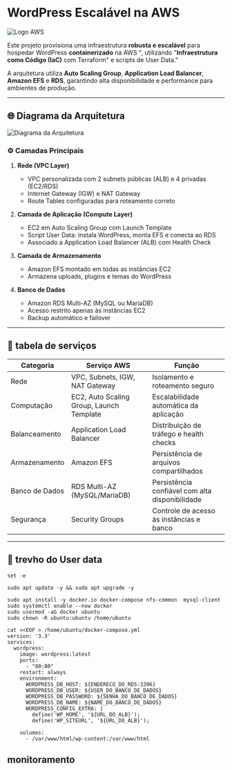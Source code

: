 # WordPress Escalável na AWS
![Logo AWS](https://a0.awsstatic.com/libra-css/images/logos/aws_logo_smile_1200x630.png)


Este projeto provisiona uma infraestrutura **robusta e escalável** para hospedar WordPress **containerizado** na AWS ", utilizando "**Infraestrutura como Código (IaC)** com Terraform" e scripts de User Data."

A arquitetura utiliza **Auto Scaling Group**, **Application Load Balancer**, **Amazon EFS** e **RDS**, garantindo alta disponibilidade e performance para ambientes de produção.

---

## 🌐 Diagrama da Arquitetura

![Diagrama da Arquitetura](documents/worpress.drawio)


### ⚙️ Camadas Principais

1. **Rede (VPC Layer)**
   - VPC personalizada com 2 subnets públicas (ALB) e 4 privadas (EC2/RDS)
   - Internet Gateway (IGW) e NAT Gateway
   - Route Tables configuradas para roteamento correto

2. **Camada de Aplicação (Compute Layer)**
   - EC2 em Auto Scaling Group com Launch Template
   - Script User Data: instala WordPress, monta EFS e conecta ao RDS
   - Associado a Application Load Balancer (ALB) com Health Check

3. **Camada de Armazenamento**
   - Amazon EFS montado em todas as instâncias EC2
   - Armazena uploads, plugins e temas do WordPress

4. **Banco de Dados**
   - Amazon RDS Multi-AZ (MySQL ou MariaDB)
   - Acesso restrito apenas às instâncias EC2
   - Backup automático e failover

---

## 📑 tabela de serviços 

| Categoria      | Serviço AWS                              | Função                                          |
| -------------- | ---------------------------------------- | ----------------------------------------------- |
| Rede           | VPC, Subnets, IGW, NAT Gateway           | Isolamento e roteamento seguro                  |
| Computação     | EC2, Auto Scaling Group, Launch Template | Escalabilidade automática da aplicação          |
| Balanceamento  | Application Load Balancer                | Distribuição de tráfego e health checks         |
| Armazenamento  | Amazon EFS                               | Persistência de arquivos compartilhados         |
| Banco de Dados | RDS Multi-AZ (MySQL/MariaDB)             | Persistência confiável com alta disponibilidade |
| Segurança      | Security Groups                          | Controle de acesso às instâncias e banco        |

---

## 🔧 trevho do User data 
```
set -e 

sudo apt update -y && sudo apt upgrade -y 

sudo apt install -y docker.io docker-compose nfs-common  mysql-client
sudo systemctl enable --now docker
sudo usermod -aG docker ubuntu
sudo chown -R ubuntu:ubuntu /home/ubuntu

cat <<EOF > /home/ubuntu/docker-compose.yml
version: '3.3'
services:
  wordpress:
    image: wordpress:latest
    ports:
      - "80:80"
    restart: always
    environment:
      WORDPRESS_DB_HOST: ${ENDERECO_DO_RDS:3306}
      WORDPRESS_DB_USER: ${USER_DO_BANCO_DE_DADOS}
      WORDPRESS_DB_PASSWORD: ${SENHA_DO_BANCO_DE_DADOS}
      WORDPRESS_DB_NAME: ${NAME_DO_BANCO_DE_DADOS}
      WORDPRESS_CONFIG_EXTRA: |
        define('WP_HOME', '${URL_DO_ALB}');
        define('WP_SITEURL', '${URL_DO_ALB}');

    volumes:
      - /var/www/html/wp-content:/var/www/html 

```


## monitoramento 
